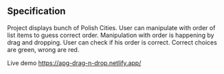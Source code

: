 ## Specification

Project displays bunch of Polish Cities.
User can manipulate with order of list items to guess correct order.
Manipulation with order is happening by drag and dropping.
User can check if his order is correct.
Correct choices are green, wrong are red.

Live demo
https://apg-drag-n-drop.netlify.app/
